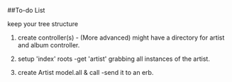 ##To-do List

keep your tree structure

1. create controller(s) - (More advanced) might have a directory for artist and album controller.

2. setup 'index' roots
  -get 'artist' grabbing all instances of the artist.

3. create Artist model.all & call
  -send it to an erb.
